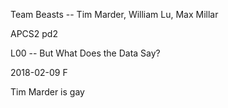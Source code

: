 Team Beasts -- Tim Marder, William Lu, Max Millar

APCS2 pd2

L00 -- But What Does the Data Say?

2018-02-09 F

Tim Marder is gay
